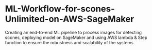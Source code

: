 # ML-Workflow-for-scones-Unlimited-on-AWS-SageMaker
Creating an end-to-end ML pipeline to process images for detecting scones, deploying model on SageMaker and using AWS lambda &amp; Step function to ensure the robustness and scalability of the systems
